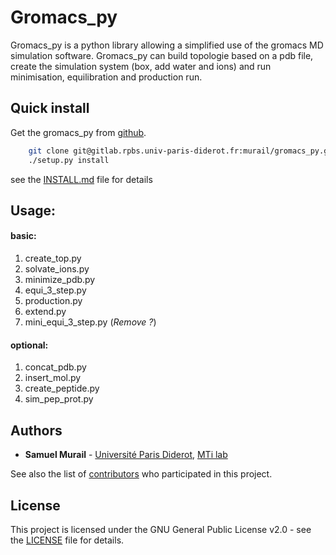 # Gromacs_py

Gromacs_py is a python library allowing a simplified use of the gromacs MD simulation software. Gromacs_py can build topologie based on a pdb file, create the simulation system (box, add water and ions) and run minimisation, equilibration and production run.

## Quick install

Get the gromacs_py from [github](https://gitlab.rpbs.univ-paris-diderot.fr).

```bash
	git clone git@gitlab.rpbs.univ-paris-diderot.fr:murail/gromacs_py.git
	./setup.py install
```


see the [INSTALL.md](INSTALL.md) file for details

## Usage:
#### basic:
1.  create_top.py
2.  solvate_ions.py
3.  minimize_pdb.py
4.  equi_3_step.py
5.  production.py
6.  extend.py
7.  mini_equi_3_step.py (*Remove ?*)  

#### optional:
1. concat_pdb.py
2. insert_mol.py
3. create_peptide.py
4. sim_pep_prot.py



## Authors

* **Samuel Murail** - [Université Paris Diderot](https://www.univ-paris-diderot.fr), [MTi lab](http://www.mti.univ-paris-diderot.fr/) 

See also the list of [contributors](https://github.com/samuelmurail/gromacs_py/contributors) who participated in this project.

## License

This project is licensed under the GNU General Public License v2.0 - see the [LICENSE](LICENSE) file for details.
